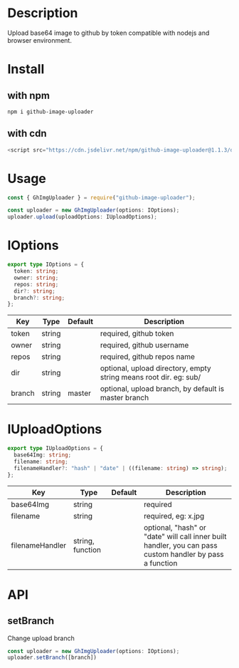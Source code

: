 # Description

Upload base64 image to github by token compatible with nodejs and browser environment.

# Install

## with npm

```
npm i github-image-uploader
```

## with cdn

```js
<script src="https://cdn.jsdelivr.net/npm/github-image-uploader@1.1.3/dist/index.min.js"></script>
```

# Usage

```typescript
const { GhImgUploader } = require("github-image-uploader");

const uploader = new GhImgUploader(options: IOptions);
uploader.upload(uploadOptions: IUploadOptions);
```

# IOptions

```typescript
export type IOptions = {
  token: string;
  owner: string;
  repos: string;
  dir?: string;
  branch?: string;
};
```

| Key    | Type   | Default | Description                                                       |
| ------ | ------ | ------- | ----------------------------------------------------------------- |
| token  | string |         | required, github token                                            |
| owner  | string |         | required, github username                                         |
| repos  | string |         | required, github repos name                                       |
| dir    | string |         | optional, upload directory, empty string means root dir. eg: sub/ |
| branch | string | master  | optional, upload branch, by default is master branch              |

# IUploadOptions

```typescript
export type IUploadOptions = {
  base64Img: string;
  filename: string;
  filenameHandler?: "hash" | "date" | ((filename: string) => string);
};
```

| Key             | Type             | Default | Description                                                                                              |
| --------------- | ---------------- | ------- | -------------------------------------------------------------------------------------------------------- |
| base64Img       | string           |         | required                                                                                                 |
| filename        | string           |         | required, eg: x.jpg                                                                                      |
| filenameHandler | string, function |         | optional, "hash" or "date" will call inner built handler, you can pass custom handler by pass a function |

# API

## setBranch

Change upload branch

```typescript
const uploader = new GhImgUploader(options: IOptions);
uploader.setBranch([branch])
```
